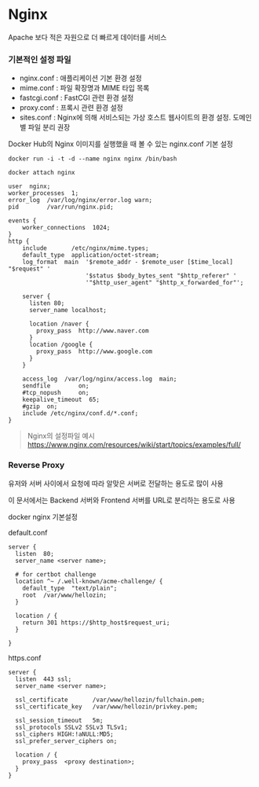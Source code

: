 # Nginx

Apache 보다 적은 자원으로 더 빠르게 데이터를 서비스

### 기본적인 설정 파일

- nginx.conf : 애플리케이션 기본 환경 설정
- mime.conf : 파일 확장명과 MIME 타입 목록
- fastcgi.conf : FastCGI 관련 환경 설정
- proxy.conf : 프록시 관련 환경 설정
- sites.conf : Nginx에 의해 서비스되는 가상 호스트 웹사이트의 환경 설정. 도메인 별 파일 분리 권장

Docker Hub의 Nginx 이미지를 실행했을 때 볼 수 있는 nginx.conf 기본 설정

`docker run -i -t -d --name nginx nginx /bin/bash`

`docker attach nginx`

```nginx
user  nginx;
worker_processes  1;
error_log  /var/log/nginx/error.log warn;
pid        /var/run/nginx.pid;

events {
    worker_connections  1024;
}
http {
    include       /etc/nginx/mime.types;
    default_type  application/octet-stream;
    log_format  main  '$remote_addr - $remote_user [$time_local] "$request" '
                      '$status $body_bytes_sent "$http_referer" '
                      '"$http_user_agent" "$http_x_forwarded_for"';

    server {
      listen 80;
      server_name localhost;

      location /naver {
        proxy_pass  http://www.naver.com
      }
      location /google {
        proxy_pass  http://www.google.com
      }
    }

    access_log  /var/log/nginx/access.log  main;
    sendfile        on;
    #tcp_nopush     on;
    keepalive_timeout  65;
    #gzip  on;
    include /etc/nginx/conf.d/*.conf;
}
```

> Nginx의 설정파일 예시
> https://www.nginx.com/resources/wiki/start/topics/examples/full/

### Reverse Proxy

유저와 서버 사이에서 요청에 따라 알맞은 서버로 전달하는 용도로 많이 사용

이 문서에서는 Backend 서버와 Frontend 서버를 URL로 분리하는 용도로 사용

docker nginx 기본설정

default.conf
```
server {
  listen  80;
  server_name <server name>;

  # for certbot challenge
  location ^~ /.well-known/acme-challenge/ {
    default_type  "text/plain";
    root  /var/www/hellozin;
  }

  location / {
    return 301 https://$http_host$request_uri;
  }

}
```

https.conf
```
server {
  listen  443 ssl;
  server_name <server name>;

  ssl_certificate       /var/www/hellozin/fullchain.pem;
  ssl_certificate_key   /var/www/hellozin/privkey.pem;

  ssl_session_timeout   5m;
  ssl_protocols SSLv2 SSLv3 TLSv1;
  ssl_ciphers HIGH:!aNULL:MD5;
  ssl_prefer_server_ciphers on;

  location / {
    proxy_pass  <proxy destination>;
  }
}
```